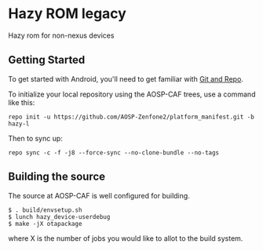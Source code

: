 Hazy ROM legacy 
===========
Hazy rom for non-nexus devices


Getting Started
---------------

To get started with Android, you'll need to get
familiar with [Git and Repo](http://source.android.com/source/using-repo.html).

To initialize your local repository using the AOSP-CAF trees, use a command like this:

    repo init -u https://github.com/AOSP-Zenfone2/platform_manifest.git -b hazy-l

Then to sync up:

    repo sync -c -f -j8 --force-sync --no-clone-bundle --no-tags

Building the source
---------------

The source at AOSP-CAF is well configured for building.

    $ . build/envsetup.sh
    $ lunch hazy_device-userdebug
    $ make -jX otapackage

where X is the number of jobs you would like to allot to the build system.
